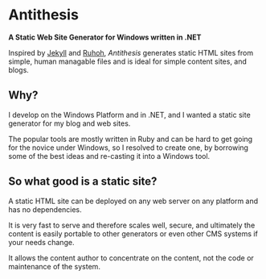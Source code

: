 Antithesis
==========

__A Static Web Site Generator for Windows written in .NET__

Inspired by [Jekyll](http://jekyllrb.com/) and [Ruhoh](http://ruhoh.com/),
*Antithesis* generates static HTML sites from simple, human managable files
and is ideal for simple content sites, and blogs.

Why?
----

I develop on the Windows Platform and in .NET, and I wanted a static site
generator for my blog and web sites. 

The popular tools are mostly written in Ruby and can be hard to get going
for the novice under Windows, so I resolved to create one, by borrowing some 
of the best ideas and re-casting it into a Windows tool.

So what good is a static site?
------------------------------

A static HTML site can be deployed on any web server on any platform and 
has no dependencies. 

It is very fast to serve and therefore scales well, secure, and ultimately 
the content is easily portable to other generators or even other CMS systems
if your needs change.

It allows the content author to concentrate on the content, not the code or 
maintenance of the system.

